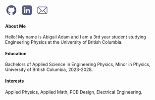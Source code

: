 <div style="display:flex; gap:10px; align-items:center;">
  <a href="https://github.com/AbigailAdam" target="_blank">
    <img src="/static/assets/img/github.png" alt="GitHub" style="width:40px; height:40px; object-fit:contain;">
  </a>
  <a href="https://www.linkedin.com/in/abigail-adam-b086b0249/" target="_blank">
    <img src="/static/assets/img/linkedin_2.png" alt="LinkedIn" style="width:40px; height:40px; object-fit:contain;">
  </a>
  <a href="mailto:acadam00@gmail.com" target="_blank">
    <img src="/static/assets/img/gmail.png" alt="Email" style="width:40px; height:40px; object-fit:contain;">
  </a>
</div>

#### About Me 
Hello! My name is Abigail Adam and I am a 3rd year student studying Engineering Physics at the University of British Columbia. 

#### Education
Bachelors of Applied Science in Engineering Physics, Minor in Physics, University of British Columbia, 2023-2028. 

#### Interests
Applied Physics, Applied Math, PCB Design, Electrical Engineering. 
